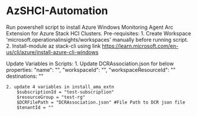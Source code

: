 # AzSHCI-Automation
Run powershell script to install Azure Windows Monitoring Agent Arc Extension for Azure Stack HCI Clusters. 
Pre-requisites:
	1. Create Workspace 'microsoft.operationalinsights/workspaces' manually before running script.
	2. Install-module az stack-cli using link https://learn.microsoft.com/en-us/cli/azure/install-azure-cli-windows

Update Variables in Scripts:
	1. Update DCRAssociation.json for below properties:
		"name": "",
		"workspaceId": "",
		"workspaceResourceId": "" 
		destinations: ""  <use the same workspace name as given as step1>

	2. update 4 variables in install_ama_extn
		$subscriptionId = "test-subscription"
		$resourceGroup = "test-rg"
		$DCRFilePath = "DCRAssociation.json" #File Path to DCR json file
		$tenantId = ""